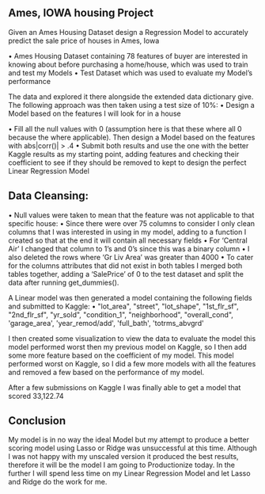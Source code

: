 ## Ames, IOWA housing Project
Given an Ames Housing Dataset design a Regression Model to accurately predict the sale price of houses in Ames, Iowa

•	Ames Housing Dataset containing 78 features of buyer are interested in knowing about before purchasing a home/house, which was used to train and test my Models
•	Test Dataset which was used to evaluate my Model’s performance

The data and explored it there alongside the extended data dictionary give. The following approach was then taken using a test size of 10%:
•	Design a Model based on the features I will look for in a house

•	Fill all the null values with 0 (assumption here is that these where all 0 because the where applicable). Then design a Model based on the features with abs|corr()| > .4
•	Submit both results and use the one with the better Kaggle results as my starting point, adding features and checking their coefficient to see if they should be removed to kept to design the perfect Linear Regression Model

## Data Cleansing:
•	Null values were taken to mean that the feature was not applicable to that specific house:
•	Since there were over 75 columns to consider I only clean columns that I was interested in using in my model, adding to a function I created so that at the end it will contain all necessary fields
•	For ‘Central Air’ I changed that column to 1’s and 0’s since this was a binary column
•	I also deleted the rows where ‘Gr Liv Area’ was greater than 4000
•	To cater for the columns attributes that did not exist in both tables I merged both tables together, adding a ‘SalePrice’ of 0 to the test dataset and split the data after running get_dummies().

A Linear model was then generated a model containing the following fields and submitted to Kaggle:
•	"lot_area", "street", "lot_shape", "1st_flr_sf", "2nd_flr_sf", "yr_sold", "condition_1", "neighborhood", "overall_cond", 'garage_area', 'year_remod/add', 'full_bath', 'totrms_abvgrd'

I then created some visualization to view the data to evaluate the model this model performed worst then my previous model on Kaggle, so I then add some more feature based on the coefficient of my model. This model performed worst on Kaggle, so I did a few more models with all the features and removed a few based on the performance of my model.

After a few submissions on Kaggle I was finally able to get a model that scored 33,122.74

## Conclusion

 My model is in no way the ideal Model but my attempt to produce a better scoring model using Lasso or Ridge was unsuccessful at this time. Although I was not happy with my unscaled version it produced the best results, therefore it will be the model I am going to Productionize today.
In the further I will spend less time on my Linear Regression Model and let Lasso and Ridge do the work for me.
